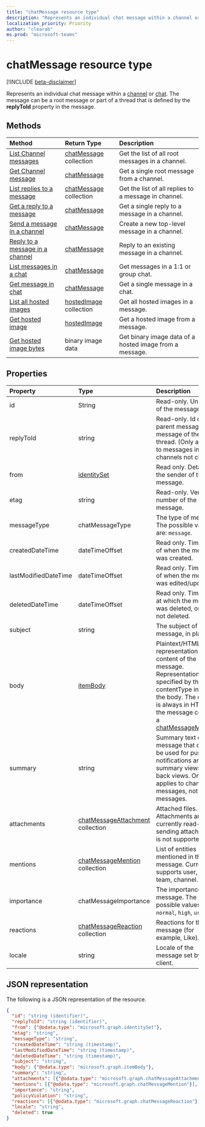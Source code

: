 ```yaml
---
title: "chatMessage resource type"
description: "Represents an individual chat message within a channel or chat entity. The message can be an root message or part of a thread that is defined by the **replyToId** property in the message."
localization_priority: Priority
author: "clearab"
ms.prod: "microsoft-teams"
---
```


# chatMessage resource type

[!INCLUDE [beta-disclaimer](../../includes/beta-disclaimer.md)]

Represents an individual chat message within a [channel](channel.md) or [chat](chat.md).
The message can be a root message or part of a thread that is defined by the **replyToId** property in the message.

## Methods

| Method       | Return Type  |Description|
|:---------------|:--------|:----------|
|[List Channel messages](../api/channel-list-messages.md) | [chatMessage](chatmessage.md) collection | Get the list of all root messages in a channel.|
|[Get Channel message](../api/channel-get-message.md) | [chatMessage](chatmessage.md) | Get a single root message from a channel.|
|[List replies to a message](../api/channel-list-messagereplies.md) | [chatMessage](chatmessage.md) collection| Get the list of all replies to a message in channel.|
|[Get a reply to a message](../api/channel-get-messagereply.md) | [chatMessage](chatmessage.md)| Get a single reply to a message in a channel.|
|[Send a message in a channel](../api/channel-post-message.md) | [chatMessage](chatmessage.md)| Create a new top-level message in a channel.|
|[Reply to a message in a channel](../api/channel-post-messagereply.md) | [chatMessage](chatmessage.md)| Reply to an existing message in a channel.|
|[List messages in a chat](../api/chat-list-messages.md)  | [chatMessage](../resources/chatmessage.md) | Get messages in a 1:1 or group chat. |
|[Get message in chat](../api/chat-get-message.md)  | [chatMessage](../resources/chatmessage.md) | Get a single message in a chat. |
|[List all hosted images](../api/chatmessagehostedimage-list-hostedimages.md) | [hostedImage](../resources/chatmessagehostedimage.md) collection| Get all hosted images in a message.|
|[Get hosted image](../api/chatmessagehostedimage-get.md) | [hostedImage](../resources/chatmessagehostedimage.md) | Get a hosted image from a message.|
|[Get hosted image bytes](../api/chatmessagehostedimage-getbytes.md) | binary image data | Get binary image data of a hosted image from a message.|

## Properties

| Property   | Type	|Description|
|:---------------|:--------|:----------|
|id|String| Read-only. Unique Id of the message.|
|replyToId| string | Read-only. Id of the parent message/root message of the thread. (Only applies to messages in channels not chats) |
|from|[identitySet](identityset.md)| Read only. Details of the sender of the message.|
|etag| string | Read-only. Version number of the message. |
|messageType|chatMessageType|The type of message. The possible values are: `message`.|
|createdDateTime|dateTimeOffset|Read only. Timestamp of when the message was created.|
|lastModifiedDateTime|dateTimeOffset|Read only. Timestamp of when the message was edited/updated.|
|deletedDateTime|dateTimeOffset|Read only. Timestamp at which the message was deleted, or null if not deleted. |
|subject|string| The subject of the message, in plaintext.|
|body|[itemBody](itembody.md)|Plaintext/HTML representation of the content of the message. Representation is specified by the contentType inside the body. The content is always in HTML if the message contains a [chatMessageMention](chatmessagemention.md). |
|summary|string| Summary text of the message that could be used for push notifications and summary views or fall back views. Only applies to channel messages, not chat messages. |
|attachments|[chatMessageAttachment](chatmessageattachment.md) collection |Attached files. Attachments are currently read-only – sending attachments is not supported. |
|mentions|[chatMessageMention](chatmessagemention.md) collection| List of entities mentioned in the message. Currently supports user, bot, team, channel.|
|importance| chatMessageImportance | The importance of the message. The possible values are: `normal`, `high`, `urgent`.|
|reactions| [chatMessageReaction](chatmessagereaction.md) collection | Reactions for this message (for example, Like).|
|locale|string|Locale of the message set by the client.|

## JSON representation

The following is a JSON representation of the resource.

<!-- {
  "blockType": "resource",
  "optionalProperties": [
    "deleted",
    "deletedDateTime",
    "attachments",
    "importance",
    "reactions",
    "mentions",
    "subject",
    "summary"
  ],
  "baseType": "microsoft.graph.entity",
  "@odata.type": "microsoft.graph.chatMessage"
}-->

```json
{
  "id": "string (identifier)",
  "replyToId": "string (identifier)",
  "from": {"@odata.type": "microsoft.graph.identitySet"},
  "etag": "string",
  "messageType": "string",
  "createdDateTime": "string (timestamp)",
  "lastModifiedDateTime": "string (timestamp)",
  "deletedDateTime": "string (timestamp)",
  "subject": "string",
  "body": {"@odata.type": "microsoft.graph.itemBody"},
  "summary": "string",
  "attachments": [{"@odata.type": "microsoft.graph.chatMessageAttachment"}],
  "mentions": [{"@odata.type": "microsoft.graph.chatMessageMention"}],
  "importance": "string",
  "policyViolation": "string",
  "reactions": [{"@odata.type": "microsoft.graph.chatMessageReaction"}],
  "locale": "string",
  "deleted": true
}

```

<!-- uuid: 8fcb5dbc-d5aa-4681-8e31-b001d5168d79
2015-10-25 14:57:30 UTC -->
<!--
{
  "type": "#page.annotation",
  "description": "chat message resource",
  "keywords": "",
  "section": "documentation",
  "tocPath": "",
  "suppressions": []
}
-->
